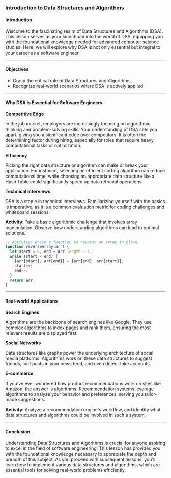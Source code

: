 ### Introduction to Data Structures and Algorithms

#### Introduction

Welcome to the fascinating realm of Data Structures and Algorithms (DSA). This lesson serves as your launchpad into the world of DSA, equipping you with the foundational knowledge needed for advanced computer science studies. Here, we will explore why DSA is not only essential but integral to your career as a software engineer.

---

#### Objectives

- Grasp the critical role of Data Structures and Algorithms.
- Recognize real-world scenarios where DSA is actively applied.

---

#### Why DSA is Essential for Software Engineers

**Competitive Edge**

In the job market, employers are increasingly focusing on algorithmic thinking and problem-solving skills. Your understanding of DSA sets you apart, giving you a significant edge over competitors. It is often the determining factor during hiring, especially for roles that require heavy computational tasks or optimization.

**Efficiency**

Picking the right data structure or algorithm can make or break your application. For instance, selecting an efficient sorting algorithm can reduce computational time, while choosing an appropriate data structure like a Hash Table could significantly speed up data retrieval operations.

**Technical Interviews**

DSA is a staple in technical interviews. Familiarizing yourself with the basics is imperative, as it is a common evaluation metric for coding challenges and whiteboard sessions.

**Activity**: Take a basic algorithmic challenge that involves array manipulation. Observe how understanding algorithms can lead to optimal solutions.

```javascript
// Activity: Write a function to reverse an array in place.
function reverseArray(arr) {
  let start = 0, end = arr.length - 1;
  while (start < end) {
    [arr[start], arr[end]] = [arr[end], arr[start]];
    start++;
    end--;
  }
  return arr;
}
```

---

#### Real-world Applications

**Search Engines**

Algorithms are the backbone of search engines like Google. They use complex algorithms to index pages and rank them, ensuring the most relevant results are displayed first.

**Social Networks**

Data structures like graphs power the underlying architecture of social media platforms. Algorithms work on these data structures to suggest friends, sort posts in your news feed, and even detect fake accounts.

**E-commerce**

If you've ever wondered how product recommendations work on sites like Amazon, the answer is algorithms. Recommendation systems leverage algorithms to analyze your behavior and preferences, serving you tailor-made suggestions.

**Activity**: Analyze a recommendation engine's workflow, and identify what data structures and algorithms could be involved in such a system.

---

#### Conclusion

Understanding Data Structures and Algorithms is crucial for anyone aspiring to excel in the field of software engineering. This lesson has provided you with the foundational knowledge necessary to appreciate the depth and breadth of this subject. As you proceed with subsequent lessons, you'll learn how to implement various data structures and algorithms, which are essential tools for solving real-world problems efficiently.
